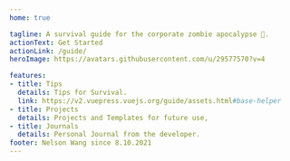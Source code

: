 ```yaml
---
home: true

tagline: A survival guide for the corporate zombie apocalypse 🧟. 
actionText: Get Started
actionLink: /guide/
heroImage: https://avatars.githubusercontent.com/u/29577570?v=4

features:
- title: Tips
  details: Tips for Survival.
  link: https://v2.vuepress.vuejs.org/guide/assets.html#base-helper 
- title: Projects
  details: Projects and Templates for future use,
- title: Journals
  details: Personal Journal from the developer.
footer: Nelson Wang since 8.10.2021
---
```


